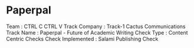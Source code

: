 # Paperpal

 Team              : CTRL C CTRL V
 Track Company     : Track-1 Cactus Communications
 Track Name        : Paperpal - Future of Academic Writing
 Check Type         : Content Centric Checks
 Check Implemented : Salami Publishing Check
